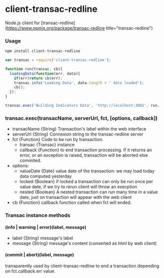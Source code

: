 client-transac-redline
======================

Node.js client for [transac-redline](https://www.npmjs.org/package/transac-redline title="transac-redline")


### Usage

```javascript 
npm install client-transac-redline

var transac = require('client-transac-redline');

function run(transac, cb){
  loadingData(function(err, data){
    if(err)return cb(err);
    transac.info('Loading Data', data.length + ' data loaded');
    cb();
  });
}

transac.exec('Building Indicators Data', 'http://localhost:3002', run, {locked: false});
```

### transac.exec(transacName, serverUrl, fct, [options, callback])

* transacName {String} Transaction's label within the web interface
* serverUrl {String} Connexion string to the transac-redline server
* fct {Function} Code to be run by transaction.   
  * transac {Transac} instance
  * callback {Function} to end transaction processing. If it returns an error, or an exception is raised, transaction will be aborted else commited.
* options:
  * valueDate {Date} value date of the transaction: we may load today data computed yesterday
  * locked {Boolean} if locked a transaction can only be run once per value date, if we try to rerun client will throw an execption
  * nested {Boolean} A nested transaction can run many time in a value date, just on transaction will appear with the web client
* cb {Function} callback function called when fct will ended. 

### Transac instance methods

#### (info | warning | error)(label, message)

* label {String} message's label
* message {String} message's content (converted as html by web client)


#### (commit | abort)(label, message)

transparently used by client-transac-redline to end a transaction depending on fct.callback.err value.




